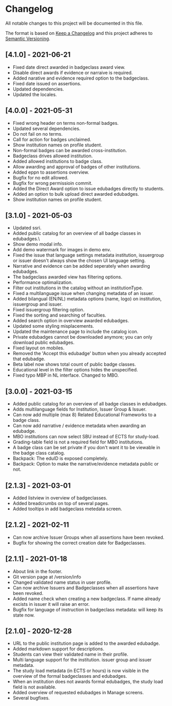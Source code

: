 # Changelog
All notable changes to this project will be documented in this file.

The format is based on [Keep a Changelog](http://keepachangelog.com/en/1.0.0/)
and this project adheres to [Semantic Versioning](http://semver.org/spec/v2.0.0.html).

## [4.1.0] - 2021-06-21
- Fixed date direct awarded in badgeclass award view.
- Disable direct awards if evidence or narraive is required.
- Added narative and evidence required option to the badgeclass.
- Fixed date issued on assertions.
- Updated dependencies.
- Updated the locales.

## [4.0.0] - 2021-05-31
- Fixed wrong header on terms non-formal badges.
- Updated several dependencies.
- Do not fail on no terms.
- Call for action for badges unclaimed.
- Show institution names on profile student.
- Non-formal badges can be awarded cross-institution.
- Badgeclass drives allowed institution.
- Added allowed institutions to badge class.
- Allow awarding and approval of badges of other institutions.
- Added eppn to assertions overview.
- Bugfix for no edit allowed.
- Bugfix for wrong permissioin commit.
- Added the Direct Award option to issue edubadges directly to students.
- Added an option to bulk upload direct awarded edubadges.
- Show institution names on profile student.

## [3.1.0] - 2021-05-03
- Updated ssri.
- Added public catalog for an overview of all badge classes in edubadges.\
- Show demo modal info.
- Add demo watermark for images in demo env.
- Fixed the issue that language settings metadata institution, issuergroup or issuer doesn't always show the chosen UI language setting.
- Narrative and evidence can be added seperately when awarding edubadges.
- The badgeclass awarded view has filtering options.
- Performance optimalization.
- Filter out institutions in the catalog without an institutionType.
- Fixed a multilanguage issue when changing metadata of an issuer.
- Added bilangual (EN/NL) metadata options (name, logo) on institution, issuergroup and issuer.
- Fixed issuergroup filtering option.
- Fixed the sorting and searching of faculties.
- Added search option in overview awarded edubadges.
- Updated some styling misplacements.
- Updated the maintenance page to include the catalog icon.
- Private edubadges cannot be downloaded anymore; you can only download public edubadges.
- Fixed layout on mobiles.
- Removed the 'Accept this edubadge' button when you already accepted that edubadge.
- Beta label now shows total count of public badge classes.
- Educational level in the filter options hides the unspecified.
- Fixed typo MBP in NL interface. Changed to MBO.

## [3.0.0] - 2021-03-15
- Added public catalog for an overview of all badge classes in edubadges.
- Adds multilanguage fields for Institution, Issuer Group & Issuer.
- Can now add multiple (max 8) Related Educational Frameworks to a badge class.
- Can now add narrative / evidence metadata when awarding an edubadge.
- MBO institutions can now select SBU instead of ECTS for study-load.
- Grading-table field is not a required field for MBO institutions.
- A badge class can be set private if you don't want it to be viewable in the badge class catalog.
- Backpack: The eduID is exposed completely.
- Backpack: Option to make the narrative/evidence metadata public or not.

## [2.1.3] - 2021-03-01
- Added listview in overview of badgeclasses.
- Added breadcrumbs on top of several pages.
- Added tooltips in add badgeclass metedata screen.

## [2.1.2] - 2021-02-11
 - Can now archive Issuer Groups when all assertions have been revoked.
 - Bugfix for showing the correct creation date for Badgeclasses.

## [2.1.1] - 2021-01-18
 - About link in the footer.
 - Git version page at /version/info
 - Changed validated name status in user profile.
 - Can now archive Issuers and Badgeclasses when all assertions have been revoked.
 - Added name check when creating a new badgeclass. If name already excists in issuer it will raise an error.
 - Bugfix for language of instruction in badgeclass metadata: will keep its state now.

## [2.1.0] - 2020-12-28
 - URL to the public institution page is added to the awarded edubadge.
 - Added markdown support for descriptions.
 - Students can view their validated name in their profile.
 - Multi language support for the institution. issuer group and issuer metadata.
 - The study load metadata (in ECTS or hours) is now visible in the overview of the formal badgeclasses and edubadges.
 - When an institution does not awards formal edubadges, the study load field is not available.
 - Added overview of requested edubadges in Manage screens.
 - Several bugfixes.
